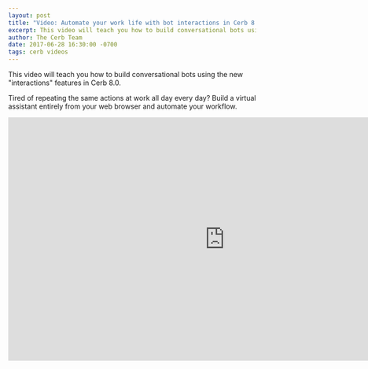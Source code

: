 ```yaml
---
layout: post
title: "Video: Automate your work life with bot interactions in Cerb 8.0"
excerpt: This video will teach you how to build conversational bots using the new "interactions" features in Cerb 8.0.
author: The Cerb Team
date: 2017-06-28 16:30:00 -0700
tags: cerb videos
---
```


This video will teach you how to build conversational bots using the new "interactions" features in Cerb 8.0.

Tired of repeating the same actions at work all day every day? Build a virtual assistant entirely from your web browser and automate your workflow.

<iframe src="https://player.vimeo.com/video/223537123" width="880" height="495" frameborder="0" webkitallowfullscreen mozallowfullscreen allowfullscreen></iframe>
